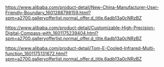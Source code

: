 https://www.alibaba.com/product-detail/New-China-Manufacturer-User-Friendly-Boundary_1601288798159.html?spm=a2700.galleryofferlist.normal_offer.d_title.6adb13a0cNRzBZ


https://www.alibaba.com/product-detail/Customizable-High-Precision-Digital-Compass-with_1601175239404.html?spm=a2700.galleryofferlist.normal_offer.d_title.6adb13a0cNRzBZ


https://www.alibaba.com/product-detail/Tom-E-Cooled-Infrared-Multi-function_1601175131672.html?spm=a2700.galleryofferlist.normal_offer.d_title.6adb13a0cNRzBZ
